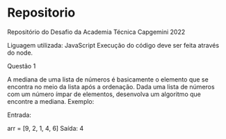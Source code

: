 # Repositorio
Repositório do Desafio da Academia Técnica Capgemini 2022

Liguagem utilizada: JavaScript
Execução do código deve ser feita através do node.

Questão 1
<p>A mediana de uma lista de números é basicamente o elemento que se encontra no meio da lista após a ordenação. Dada uma lista de números com um número ímpar de elementos, desenvolva um algoritmo que encontre a mediana. Exemplo:</p>
<p>Entrada:</p>
arr = [9, 2, 1, 4, 6]
Saída:
4</p>

